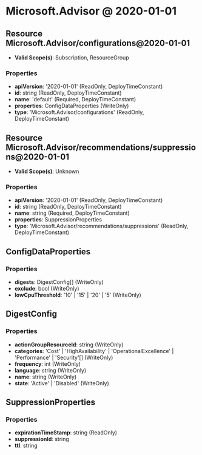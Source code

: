 # Microsoft.Advisor @ 2020-01-01

## Resource Microsoft.Advisor/configurations@2020-01-01
* **Valid Scope(s)**: Subscription, ResourceGroup
### Properties
* **apiVersion**: '2020-01-01' (ReadOnly, DeployTimeConstant)
* **id**: string (ReadOnly, DeployTimeConstant)
* **name**: 'default' (Required, DeployTimeConstant)
* **properties**: ConfigDataProperties (WriteOnly)
* **type**: 'Microsoft.Advisor/configurations' (ReadOnly, DeployTimeConstant)

## Resource Microsoft.Advisor/recommendations/suppressions@2020-01-01
* **Valid Scope(s)**: Unknown
### Properties
* **apiVersion**: '2020-01-01' (ReadOnly, DeployTimeConstant)
* **id**: string (ReadOnly, DeployTimeConstant)
* **name**: string (Required, DeployTimeConstant)
* **properties**: SuppressionProperties
* **type**: 'Microsoft.Advisor/recommendations/suppressions' (ReadOnly, DeployTimeConstant)

## ConfigDataProperties
### Properties
* **digests**: DigestConfig[] (WriteOnly)
* **exclude**: bool (WriteOnly)
* **lowCpuThreshold**: '10' | '15' | '20' | '5' (WriteOnly)

## DigestConfig
### Properties
* **actionGroupResourceId**: string (WriteOnly)
* **categories**: 'Cost' | 'HighAvailability' | 'OperationalExcellence' | 'Performance' | 'Security'[] (WriteOnly)
* **frequency**: int (WriteOnly)
* **language**: string (WriteOnly)
* **name**: string (WriteOnly)
* **state**: 'Active' | 'Disabled' (WriteOnly)

## SuppressionProperties
### Properties
* **expirationTimeStamp**: string (ReadOnly)
* **suppressionId**: string
* **ttl**: string

